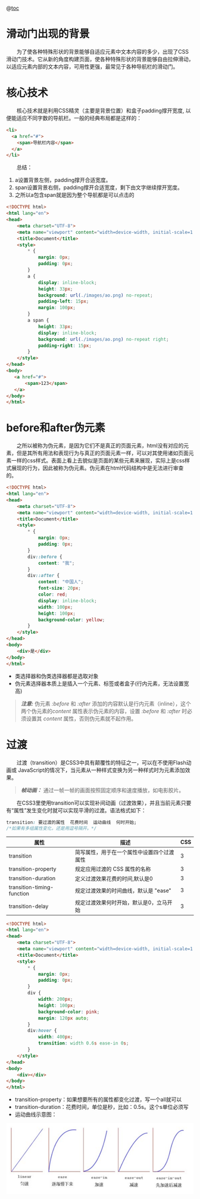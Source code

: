 @[toc](滑动门技术)

# 滑动门出现的背景
&emsp;&emsp;为了使各种特殊形状的背景能够自适应元素中文本内容的多少，出现了CSS滑动门技术。它从新的角度构建页面，使各种特殊形状的背景能够自由拉伸滑动，以适应元素内部的文本内容，可用性更强，最常见于各种导航栏的滑动门。

# 核心技术
&emsp;&emsp;核心技术就是利用CSS精灵（主要是背景位置）和盒子padding撑开宽度, 以便能适应不同字数的导航栏。一般的经典布局都是这样的：

```html
<li>
  <a href="#">
    <span>导航栏内容</span>
  </a>
</li>
```

&emsp;&emsp;总结：

1. a设置背景左侧，padding撑开合适宽度。
2. span设置背景右侧，padding撑开合适宽度，剩下由文字继续撑开宽度。
3. 之所以a包含span就是因为整个导航都是可以点击的

```html
<!DOCTYPE html>
<html lang="en">
<head>
    <meta charset="UTF-8">
    <meta name="viewport" content="width=device-width, initial-scale=1.0">
    <title>Document</title>
    <style>
        * {
            margin: 0px;
            padding: 0px;
        }
        a {
            display: inline-block;
            height: 33px;
            background: url(./images/ao.png) no-repeat;
            padding-left: 15px;
            margin: 100px;
        }
        a span {
            height: 33px;
            display: inline-block;
            background: url(./images/ao.png) no-repeat right;
            padding-right: 15px;
        }
    </style>
</head>
<body>
   <a href="#">
       <span>123</span>
   </a>
</body>
</html>
```

# before和after伪元素
&emsp;&emsp;之所以被称为伪元素，是因为它们不是真正的页面元素，html没有对应的元素，但是其所有用法和表现行为与真正的页面元素一样，可以对其使用诸如页面元素一样的css样式。表面上看上去貌似是页面的某些元素来展现，实际上是css样式展现的行为，因此被称为伪元素。伪元素在html代码结构中是无法进行审查的。

```html
<!DOCTYPE html>
<html lang="en">
<head>
    <meta charset="UTF-8">
    <meta name="viewport" content="width=device-width, initial-scale=1.0">
    <title>Document</title>
    <style>
        * {
            margin: 0px;
            padding: 0px;
        }
        div::before {
            content: "我";
        }
        div::after {
            content: "中国人";
            font-size: 20px;
            color: red;
            display: inline-block;
            width: 100px;
            height: 100px;
            background-color: yellow;
        }
    </style>
</head>
<body>
    <div>是</div>
</body>
</html>
```

+ 类选择器和伪类选择器都是选取对象
+ 伪元素选择器本质上是插入一个元素、标签或者盒子(行内元素，无法设置宽高)

> *__注意:__*
> 伪元素 *:before* 和 *:after* 添加的内容默认是行内元素（inline），这个两个伪元素的*content* 属性表示伪元素的内容，设置 *:before* 和 *:after* 时必须设置其 *content* 属性，否则伪元素就不起作用。

# 过渡
&emsp;&emsp;过渡（transition）是CSS3中具有颠覆性的特征之一，可以在不使用Flash动画或 JavaScript的情况下，当元素从一种样式变换为另一种样式时为元素添加效果。

> *__帧动画：__* 通过一帧一帧的画面按照固定顺序和速度播放，如电影胶片。

&emsp;&emsp;在CSS3里使用transition可以实现补间动画（过渡效果），并且当前元素只要有“属性”发生变化时就可以实现平滑的过渡。语法格式如下：

```css
transition: 要过渡的属性  花费时间  运动曲线  何时开始;
/*如果有多组属性变化，还是用逗号隔开。*/
```

属性 | 描述 | CSS
-|-|-
transition | 简写属性，用于在一个属性中设置四个过渡属性 | 3
transition-property | 规定应用过渡的 CSS 属性的名称 | 3
transition-duration | 定义过渡效果花费的时间,默认是0| 3
transition-timing-function | 规定过渡效果的时间曲线，默认是 "ease" | 3
transition-delay | 规定过渡效果何时开始，默认是0，立马开始 | 3

```html
<!DOCTYPE html>
<html lang="en">
<head>
    <meta charset="UTF-8">
    <meta name="viewport" content="width=device-width, initial-scale=1.0">
    <title>Document</title>
    <style>
        * {
            margin: 0px;
            padding: 0px;
        }
        div {
            width: 200px;
            height: 100px;
            background-color: pink;
            margin: 120px auto;
        }
        div:hover {
            width: 400px;
            transition: width 0.6s ease-in 0s;
        }
    </style>
</head>
<body>
    <div></div>
</body>
</html>
```

+ transition-property：如果想要所有的属性都变化过渡，写一个all就可以
+ transition-duration：花费时间，单位是秒，比如：0.5s。这个s单位必须写
+ 运动曲线示意图：

![1498445454760](./images/1498445454760.png)